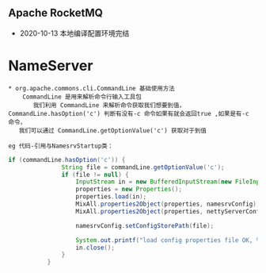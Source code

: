 ## Apache RocketMQ 
* 2020-10-13 本地编译配置环境完结

# NameServer
    * org.apache.commons.cli.CommandLine 基础使用方法
        CommandLine 是用来解析命令行输入工具包
           我们利用 CommandLine 来解析命令获取我们想要到值， CommandLine.hasOption('c') 判断有没有-c 命令如果有就会返回true ,如果是有-c 命令，
       我们可以通过 CommandLine.getOptionValue('c') 获取对于到值

    eg 代码-引用与NamesrvStartup类：
   ```java
 if (commandLine.hasOption('c')) {
                  String file = commandLine.getOptionValue('c');
                  if (file != null) {
                      InputStream in = new BufferedInputStream(new FileInputStream(file));
                      properties = new Properties();
                      properties.load(in);
                      MixAll.properties2Object(properties, namesrvConfig);
                      MixAll.properties2Object(properties, nettyServerConfig);

                      namesrvConfig.setConfigStorePath(file);

                      System.out.printf("load config properties file OK, %s%n", file);
                      in.close();
                  }
              }
```

